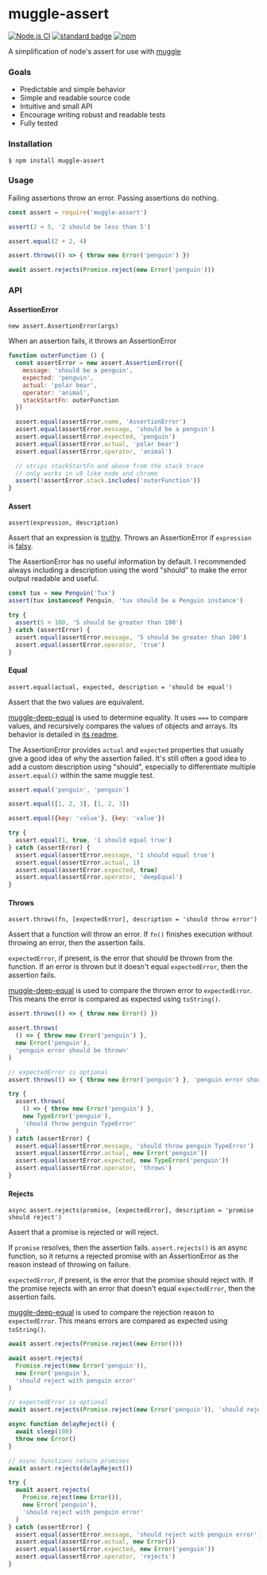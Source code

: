 # muggle-assert

[![Node.js CI](https://github.com/KayleePop/muggle-assert/workflows/Node.js%20CI/badge.svg)](https://github.com/KayleePop/muggle-assert/actions)
[![standard badge](https://img.shields.io/badge/code_style-standard-brightgreen.svg)](https://standardjs.com)
[![npm](https://img.shields.io/npm/v/muggle-assert.svg)](https://www.npmjs.com/package/muggle-assert)

A simplification of node's assert for use with [muggle](https://github.com/kayleepop/muggle)

### Goals
- Predictable and simple behavior
- Simple and readable source code
- Intuitive and small API
- Encourage writing robust and readable tests
- Fully tested

### Installation
`$ npm install muggle-assert`

### Usage
Failing assertions throw an error. Passing assertions do nothing.

```js
const assert = require('muggle-assert')

assert(2 < 5, '2 should be less than 5')

assert.equal(2 + 2, 4)

assert.throws(() => { throw new Error('penguin') })

await assert.rejects(Promise.reject(new Error('penguin')))
```

### API

#### AssertionError

`new assert.AssertionError(args)`

When an assertion fails, it throws an AssertionError

```js
function outerFunction () {
  const assertError = new assert.AssertionError({
    message: 'should be a penguin',
    expected: 'penguin',
    actual: 'polar bear',
    operator: 'animal',
    stackStartFn: outerFunction
  })

  assert.equal(assertError.name, 'AssertionError')
  assert.equal(assertError.message, 'should be a penguin')
  assert.equal(assertError.expected, 'penguin')
  assert.equal(assertError.actual, 'polar bear')
  assert.equal(assertError.operator, 'animal')

  // strips stackStartFn and above from the stack trace
  // only works in v8 like node and chrome
  assert(!assertError.stack.includes('outerFunction'))
}
```

#### Assert

`assert(expression, description)`

Assert that an expression is [truthy](https://developer.mozilla.org/en-US/docs/Glossary/Truthy). Throws an AssertionError if `expression` is [falsy](https://developer.mozilla.org/en-US/docs/Glossary/Falsy).

The AssertionError has no useful information by default. I recommended always including a description using the word "should" to make the error output readable and useful.

``` js
const tux = new Penguin('Tux')
assert(tux instanceof Penguin, 'tux should be a Penguin instance')

try {
  assert(5 > 100, '5 should be greater than 100')
} catch (assertError) {
  assert.equal(assertError.message, '5 should be greater than 100')
  assert.equal(assertError.operator, 'true')
}
```

#### Equal

`assert.equal(actual, expected, description = 'should be equal')`

Assert that the two values are equivalent.

[muggle-deep-equal](https://github.com/kayleepop/muggle-deep-equal) is used to determine equality. It uses `===` to compare values, and recursively compares the values of objects and arrays. Its behavior is detailed in [its readme](https://github.com/kayleepop/muggle-deep-equal#readme).

The AssertionError provides `actual` and `expected` properties that usually give a good idea of why the assertion failed. It's still often a good idea to add a custom description using "should", especially  to differentiate multiple `assert.equal()` within the same muggle test.

```js
assert.equal('penguin', 'penguin')

assert.equal([1, 2, 3], [1, 2, 3])

assert.equal({key: 'value'}, {key: 'value'})

try {
  assert.equal(1, true, '1 should equal true')
} catch (assertError) {
  assert.equal(assertError.message, '1 should equal true')
  assert.equal(assertError.actual, 1)
  assert.equal(assertError.expected, true)
  assert.equal(assertError.operator, 'deepEqual')
}
```

#### Throws

`assert.throws(fn, [expectedError], description = 'should throw error')`

Assert that a function will throw an error. If `fn()` finishes execution without throwing an error, then the assertion fails.

`expectedError`, if present, is the error that should be thrown from the function. If an error is thrown but it doesn't equal `expectedError`, then the assertion fails.

[muggle-deep-equal](https://github.com/kayleepop/muggle-deep-equal) is used to compare the thrown error to `expectedError`. This means the error is compared as expected using `toString()`.

```js
assert.throws(() => { throw new Error() })

assert.throws(
  () => { throw new Error('penguin') },
  new Error('penguin'),
  'penguin error should be thrown'
)

// expectedError is optional
assert.throws(() => { throw new Error('penguin') }, 'penguin error should be thrown')

try {
  assert.throws(
    () => { throw new Error('penguin') },
    new TypeError('penguin'),
    'should throw penguin TypeError'
  )
} catch (assertError) {
  assert.equal(assertError.message, 'should throw penguin TypeError')
  assert.equal(assertError.actual, new Error('penguin'))
  assert.equal(assertError.expected, new TypeError('penguin'))
  assert.equal(assertError.operator, 'throws')
}
```

#### Rejects

`async assert.rejects(promise, [expectedError], description = 'promise should reject')`

Assert that a promise is rejected or will reject.

If `promise` resolves, then the assertion fails. `assert.rejects()` is an async function, so it returns a rejected promise with an AssertionError as the reason instead of throwing on failure.

`expectedError`, if present, is the error that the promise should reject with. If the promise rejects with an error that doesn't equal `expectedError`, then the assertion fails.

[muggle-deep-equal](https://github.com/kayleepop/muggle-deep-equal) is used to compare the rejection reason to `expectedError`. This means errors are compared as expected using `toString()`.

```js
await assert.rejects(Promise.reject(new Error()))

await assert.rejects(
  Promise.reject(new Error('penguin')),
  new Error('penguin'),
  'should reject with penguin error'
)

// expectedError is optional
await assert.rejects(Promise.reject(new Error('penguin')), 'should reject with penguin error')

async function delayReject() {
  await sleep(100)
  throw new Error()
}

// async functions return promises
await assert.rejects(delayReject())

try {
  await assert.rejects(
    Promise.reject(new Error()),
    new Error('penguin'),
    'should reject with penguin error'
  )
} catch (assertError) {
  assert.equal(assertError.message, 'should reject with penguin error')
  assert.equal(assertError.actual, new Error())
  assert.equal(assertError.expected, new Error('penguin'))
  assert.equal(assertError.operator, 'rejects')
}
```
